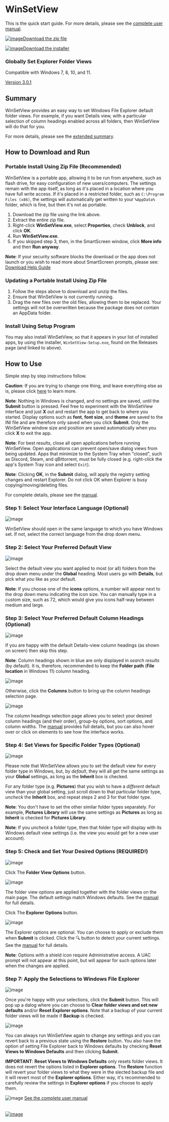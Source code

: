 # WinSetView
<!--
To view this document formatted (instead of as raw text) just click the Help button in WinSetView.
You can also manually navigate your browser to: https://lesferch.github.io/WinSetView.
-->

This is the quick start guide. For more details, please see the [complete user manual](./Manual.md).

[![image](https://github.com/LesFerch/WinSetView/assets/79026235/0188480f-ca53-45d5-b9ff-daafff32869e)Download the zip file](https://github.com/LesFerch/WinSetView/releases/download/3.0.1/WinSetView.zip)

[![image](https://github.com/user-attachments/assets/75e62417-c8ee-43b1-a8a8-a217ce130c91)Download the installer](https://github.com/LesFerch/WinSetView/releases/download/3.0.1/WinSetView-Setup.exe)


### Globally Set Explorer Folder Views

Compatible with Windows 7, 8, 10, and 11.

[Version 3.0.1](./VersionHistory.md)

## Summary

WinSetView provides an easy way to set Windows File Explorer default folder views. For example, if you want Details view, with a particular selection of column headings enabled across all folders, then WinSetView will do that for you.

For more details, please see the [extended summary](./README-more.md).

## How to Download and Run

### Portable Install Using Zip File (Recommended)

WinSetView is a portable app, allowing it to be run from anywhere, such as flash drive, for easy configuration of new users/computers. The settings remain with the app itself, as long as it's placed in a location where you have full write access. If it's placed in a restricted folder, such as `C:\Program Files (x86)`, the settings will automatically get written to your `%AppData%` folder, which is fine, but then it's not as portable.

1. Download the zip file using the link above.
2. Extract the entire zip file.
3. Right-click **WinSetView.exe**, select **Properties**, check **Unblock**, and click **OK**.
4. Run **WinSetView.exe**.
5. If you skipped step 3, then, in the SmartScreen window, click **More info** and then **Run anyway**.

**Note**: If your security software blocks the download or the app does not launch or you wish to read more about SmartScreen prompts, please see: [Download Help Guide](./DownloadHelp.md)

### Updating a Portable Install Using Zip File

1. Follow the steps above to download and unzip the files.
2. Ensure that WinSetView is not currently running.
3. Drag the new files over the old files, allowing them to be replaced. Your settings will not be overwritten because the package does not contain an AppData folder.

### Install Using Setup Program

You may also install WinSetView, so that it appears in your list of installed apps, by using the installer, `WinSetView-Setup.exe`, found on the Releases page (and linked to above).


## How to Use

Simple step by step instructions follow.

**Caution**: If you are trying to change one thing, and leave everything else as is, please click [here](./WhatToExpect.md) to learn more.

**Note**: Nothing in Windows is changed, and no settings are saved, until the **Submit** button is pressed. Feel free to experiment with the WinSetView interface and just **X** out and restart the app to get back to where you started. Display options such as **font**, **font size**, and **theme** are saved to the INI file and are therefore only saved when you click **Submit**. Only the WinSetView window size and position are saved automatically when you click **X** to exit the app.

**Note**: For best results, close all open applications before running WinSetView. Open applications can prevent open/save dialog views from being updated. Apps that minimize to the System Tray when "closed", such as Discord, Steam, and qBittorrent, must be fully closed (e.g. right-click the app's System Tray icon and select `Exit`).

**Note**: Clicking **OK**, in the **Submit** dialog, will apply the registry setting changes and restart Explorer. Do not click OK when Explorer is busy copying/moving/deleting files.

For complete details, please see the [manual](./Manual.md).

### Step 1: Select Your Interface Language (Optional)

![image](https://github.com/user-attachments/assets/29ddaeb4-a8b3-46b0-aa9b-5708a3ce5220)

WinSetView should open in the same language to which you have Windows set. If not, select the correct language from the drop down menu.

### Step 2: Select Your Preferred Default View

![image](https://github.com/user-attachments/assets/fa6dbb8f-543b-447d-95a5-ae2530279459)


Select the default view you want applied to most (or all) folders from the drop down menu under the **Global** heading. Most users go with **Details**, but pick what *you* like as your default.

**Note**: If you choose one of the **icons** options, a number will appear next to the drop down menu indicating the icon size. You can manually type in a custom size, such as 72, which would give you icons half-way between medium and large.

### Step 3: Select Your Preferred Default Column Headings (Optional)

![image](https://github.com/user-attachments/assets/46e466b5-6b28-428d-ac51-bcecf688c7e8)

If you are happy with the default Details-view column headings (as shown on screen) then skip this step.

**Note**: Column headings shown in blue are only displayed in *search results* (by default). It is, therefore, recommended to keep the **Folder path** (**File location** in Windows 11) column heading.

![image](https://github.com/user-attachments/assets/4c964424-23df-4a05-9c1b-af6ef0a5ce79)

Otherwise, click the **Columns** button to bring up the column headings selection page.

![image](https://github.com/user-attachments/assets/04892e95-6790-41a6-a12a-e2d3199655f4)

The column headings selection page allows you to select your desired column headings (and their order), group-by options, sort options, and column widths. The [manual](./Manual.md#columns) provides full details, but you can also hover over or click on elements to see how the interface works.

### Step 4: Set Views for Specific Folder Types (Optional)

![image](https://github.com/user-attachments/assets/55fdf6be-b638-4273-892a-6be10f65f66e)

Please note that WinSetView allows you to set the default view for every folder type in Windows, but, by *default*, they will all get the same settings as your **Global** settings, as long as the **Inherit** box is checked.

For any folder type (e.g. **Pictures**) that you wish to have a *different* default view than your global setting, just scroll down to that particular folder type, *uncheck* the **Inherit** box, and repeat steps 2 and 3 for that folder type.

**Note**: You don't have to set the other similar folder types separately. For example, **Pictures Library** will use the same settings as **Pictures** as long as **Inherit** is checked for **Pictures Library**.

**Note**: If you *uncheck* a folder type, then that folder type will display with its Windows default view settings (i.e. the view you would get for a new user account).

### Step 5: Check and Set Your Desired Options (REQUIRED!)

![image](https://github.com/user-attachments/assets/7c67c247-eaa7-4bf0-9b8b-73853cc417c2)

Click The **Folder View Options** button.

![image](https://github.com/user-attachments/assets/41191e79-b484-4443-8ba0-6cd31a037c84)

The folder view options are applied together with the folder views on the main page. The default settings match Windows defaults. See the [manual](./Manual.md#options-menu) for full details.

Click The **Explorer Options** button.

![image](https://github.com/user-attachments/assets/21ce83f8-f34f-4ab6-9eeb-263edec9b86f)

The Explorer options are optional. You can choose to apply or exclude them when **Submit** is clicked. Click the 🔍 button to detect your current settings. See the [manual](./Manual.md#options-menu) for full details.

**Note**: Options with a shield icon require Administrative access. A UAC prompt will not appear at this point, but will appear for such options later when the changes are applied.

### Step 7: Apply the Selections to Windows File Explorer

![image](https://github.com/user-attachments/assets/d5c86db6-d72e-4fb1-b8ad-751f26227c64)

Once you're happy with your selections, click the **Submit** button. This will pop up a dalog where you can choose to **Clear folder views and set new defaults** and/or **Reset Explorer options**. Note that a backup of your current folder views will be made if **Backup** is checked. 

![image](https://github.com/user-attachments/assets/f0d91756-57a3-4741-ba45-80d068b03e85)

You can always run WinSetView again to change any settings and you can revert back to a previous state using the **Restore** button. You also have the option of setting File Explorer back to Windows defaults by checking **Reset Views to Windows Defaults** and then clicking **Submit**.

**IMPORTANT**: **Reset Views to Windows Defaults** only resets folder views. It does not revert the options listed in **Explorer options**. The **Restore** function will revert your folder views to what they were in the slected backup file and it will revert most of the **Explorer options**. Either way, it's recommended to carefully review the settings in **Explorer options** if you choose to apply them.

![image](https://github.com/LesFerch/WinSetView/assets/79026235/50c53943-f673-49da-ad3f-419026deea96)
[See the complete user manual](./Manual.md)
\
\
\
[![image](https://github.com/LesFerch/WinSetView/assets/79026235/63b7acbc-36ef-4578-b96a-d0b7ea0cba3a)](https://github.com/LesFerch/WinSetView)
